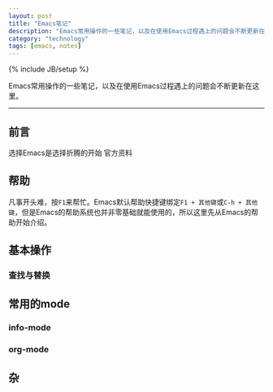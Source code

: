 ```yaml
---
layout: post
title: "Emacs笔记"
description: "Emacs常用操作的一些笔记，以及在使用Emacs过程遇上的问题会不断更新在这里。"
category: "technology"
tags: [emacs, notes]
---
```

{% include JB/setup %}

Emacs常用操作的一些笔记，以及在使用Emacs过程遇上的问题会不断更新在这里。

---
## 前言

选择Emacs是选择折腾的开始
官方资料 

## 帮助

凡事开头难，按`F1`来帮忙。Emacs默认帮助快捷键绑定`F1 + 其他键`或`C-h + 其他键`，但是Emacs的帮助系统也并非零基础就能使用的，所以这里先从Emacs的帮助开始介绍。




## 基本操作

### 查找与替换

## 常用的mode

### info-mode

### org-mode

## 杂